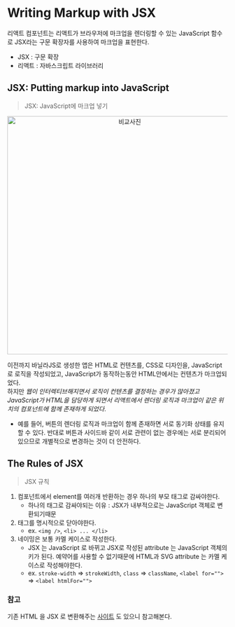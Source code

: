 # Writing Markup with JSX

리액트 컴포넌트는 리액트가 브라우저에 마크업을 렌더링할 수 있는 JavaScript 함수로 JSX라는 구문 확장자를 사용하여 마크업을 표현한다.
  - JSX : 구문 확장
  - 리액트 : 자바스크립트 라이브러리



## JSX: Putting markup into JavaScript
> JSX: JavaScript에 마크업 넣기

<p align="center"><img width="544" alt="비교사진" src="https://github.com/bread1022/TIL/assets/107349637/9712b380-24bf-460f-92ba-6fb5144f2da2"></p>

이전까지 바닐라JS로 생성한 앱은 HTML로 컨텐츠를, CSS로 디자인을, JavaScript로 로직을 작성되었고, JavaScript가 동작하는동안 HTML안에서는 컨텐츠가 마크업되었다.  
하지만 *웹이 인터렉티브해지면서 로직이 컨텐츠를 결정하는 경우가 많아졌고 JavaScript가 HTML을 담당하게 되면서 리액트에서 렌더링 로직과 마크업이 같은 위치의 컴포넌트에 함께 존재하게 되었다*.

- 예를 들어, 버튼의 렌더링 로직과 마크업이 함께 존재하면 서로 동기화 상태를 유지할 수 있다. 반대로 버튼과 사이드바 같이 서로 관련이 없는 경우에는 서로 분리되어 있으므로 개별적으로 변경하는 것이 더 안전하다.

## The Rules of JSX
> JSX 규칙


1. 컴포넌트에서 element를 여러개 반환하는 경우 하나의 부모 태그로 감싸야한다.
   - 하나의 태그로 감싸야되는 이유 : JSX가 내부적으로는 JavaScript 객체로 변환되기때문
2. 태그를 명시적으로 닫아야한다.
   - ex. `<img />`, `<li> ... </li>`
3. 네이밍은 보통 카멜 케이스로 작성한다.
   - JSX 는 JavaScript 로 바뀌고 JSX로 작성된 attribute 는 JavaScript 객체의 키가 된다. 예약어를 사용할 수 없기때문에 HTML과 SVG attribute 는 카멜 케이스로 작성해야한다.
   - ex. `stroke-width` => `strokeWidth`, `class` => `className`, `<label for="">` => `<label htmlFor="">`



### 참고

기존 HTML 을 JSX 로 변환해주는 [사이트](https://transform.tools/html-to-jsx) 도 있으니 참고해본다.